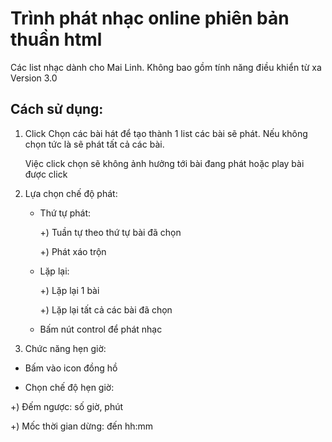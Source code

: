 # Trình phát nhạc online phiên bản thuần html
Các list nhạc dành cho Mai Linh. Không bao gồm tính năng điều khiển từ xa
Version 3.0
## Cách sử dụng:
1. Click Chọn các bài hát để tạo thành 1 list các bài sẽ phát. Nếu không chọn tức là sẽ phát tất cả các bài.
   
   Việc click chọn sẽ không ảnh hưởng tới bài đang phát hoặc play bài được click
3. Lựa chọn chế độ phát:
   - Thứ tự phát:

     +) Tuần tự theo thứ tự bài đã chọn

     +) Phát xáo trộn

    - Lặp lại:

      +) Lặp lại 1 bài

      +) Lặp lại tất cả các bài đã chọn
   - Bấm nút control để phát nhạc
4. Chức năng hẹn giờ:

- Bấm vào icon đồng hồ

- Chọn chế độ hẹn giờ:

+) Đếm ngược: số giờ, phút

+) Mốc thời gian dừng: đến hh:mm

